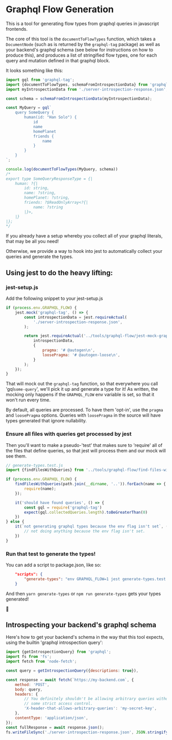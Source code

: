 # Graphql Flow Generation

This is a tool for generating flow types from graphql queries in javascript frontends.

The core of this tool is the `documentToFlowTypes` function, which takes a `DocumentNode` (such as is returned by the `graphql-tag` package) as well as your backend's graphql schema (see below for instructions on how to produce this), and produces a list of stringified flow types, one for each query and mutation defined in that graphql block.

It looks something like this:

```js
import gql from 'graphql-tag';
import {documentToFlowTypes, schemaFromIntrospectionData} from 'graphql-flow';
import myIntrospectionData from './server-introspection-response.json';

const schema = schemaFromIntrospectionData(myIntrospectionData);

const MyQuery = gql`
    query SomeQuery {
        human(id: "Han Solo") {
            id
            name
            homePlanet
            friends {
                name
            }
        }
    }
`;

console.log(documentToFlowTypes(MyQuery, schema))
/*
export type SomeQueryResponseType = {|
    human: ?{|
        id: string,
        name: ?string,
        homePlanet: ?string,
        friends: ?$ReadOnlyArray<?{|
            name: ?string
        |}>,
    |}
|};
*/
```

If you already have a setup whereby you collect all of your graphql literals, that may be all you need!

Otherwise, we provide a way to hook into jest to automatically collect your queries and generate the types.

## Using jest to do the heavy lifting:

### jest-setup.js

Add the following snippet to your jest-setup.js

```js
if (process.env.GRAPHQL_FLOW) {
    jest.mock('graphql-tag', () => {
        const introspectionData = jest.requireActual(
            './server-introspection-response.json',
        );

        return jest.requireActual('../tools/graphql-flow/jest-mock-graphql-tag.js')(
            introspectionData,
            {
                pragma: '# @autogen\n',
                loosePragma: '# @autogen-loose\n',
            }
        );
    });
}
```

That will mock out the `graphql-tag` function, so that everywhere you call 'gql`some-query`', we'll pick it up and
generate a type for it! As written, the mocking only happens if the `GRAPHQL_FLOW` env variable is set, so that it won't run every time.

By default, all queries are processed. To have them 'opt-in', use the `pragma` and `loosePragma` options. Queries with `loosePragma` in the source will have types generated that ignore nullability.

### Ensure all files with queries get processed by jest

Then you'll want to make a pseudo-'test' that makes sure to 'require' all of the files that define queries, so that
jest will process them and our mock will see them. 
```js
// generate-types.test.js
import {findFilesWithQueries} from '../tools/graphql-flow/find-files-with-gql';

if (process.env.GRAPHQL_FLOW) {
    findFilesWithQueries(path.join(__dirname, '..')).forEach(name => {
        require(name);
    });

    it('should have found queries', () => {
        const gql = require('graphql-tag')
        expect(gql.collectedQueries.length).toBeGreaterThan(0)
    })
} else {
    it(`not generating graphql types because the env flag isn't set`, () => {
        // not doing anything because the env flag isn't set.
    })
}
```

### Run that test to generate the types!

You can add a script to package.json, like so:
```json
    "scripts": {
        "generate-types": "env GRAPHQL_FLOW=1 jest generate-types.test.js"
    }
```

And then `yarn generate-types` or `npm run generate-types` gets your types generated!

🚀

## Introspecting your backend's graphql schema
Here's how to get your backend's schema in the way that this tool expects, using the builtin 'graphql introspection query':

```js
import {getIntrospectionQuery} from 'graphql';
import fs from 'fs';
import fetch from 'node-fetch';

const query = getIntrospectionQuery({descriptions: true}),

const response = await fetch(`https://my-backend.com`, {
    method: 'POST',
    body: query,
    headers: {
        // You definitely shouldn't be allowing arbitrary queries without
        // some strict access control.
        'X-header-that-allows-arbitrary-queries': 'my-secret-key',
    },
    contentType: 'application/json',
});
const fullResponse = await response.json();
fs.writeFileSync('./server-introspection-response.json', JSON.stringify(fullResponse.data, null, 2));
```
